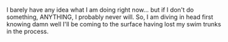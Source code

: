 I barely have any idea what I am doing right now... but if I don't do something, ANYTHING, I probably never will. 
So, I am diving in head first knowing damn well I'll be coming to the surface having lost my swim trunks in the process.



